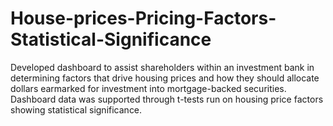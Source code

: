 # House-prices-Pricing-Factors-Statistical-Significance
Developed dashboard to assist shareholders within an investment bank in determining factors that drive housing prices and how they should allocate dollars earmarked for investment into mortgage-backed securities. 
 Dashboard data was supported through t-tests run on housing price factors showing statistical significance.
